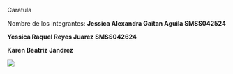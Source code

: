 Caratula

Nombre de los integrantes:
**Jessica Alexandra Gaitan Aguila SMSS042524**

**Yessica Raquel Reyes Juarez SMSS042624**

**Karen Beatriz Jandrez**

<img src="https://ugb.edu.sv/wp-content/uploads/2023/06/UGB_LOGOTIPO_HORIZONTAL.png"/>